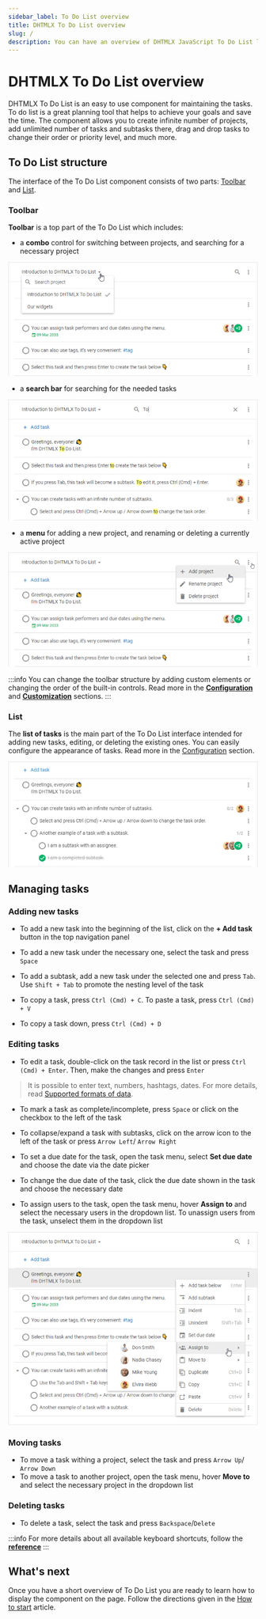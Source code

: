 ```yaml
---
sidebar_label: To Do List overview
title: DHTMLX To Do List overview
slug: /
description: You can have an overview of DHTMLX JavaScript To Do List library in the DHTMLX documentation. Browse developer guides and API reference, try out code examples and live demos, and download a free 30-day evaluation version of DHTMLX To Do List.
---
```


# DHTMLX To Do List overview

DHTMLX To Do List is an easy to use component for maintaining the tasks. To do list is a great planning tool that helps to achieve your goals and save the time. The component allows you to create infinite number of projects, add unlimited number of tasks and subtasks there, drag and drop tasks to change their order or priority level, and much more.

## To Do List structure

The interface of the To Do List component consists of two parts: [Toolbar](#toolbar) and [List](#list).

### Toolbar

**Toolbar** is a top part of the To Do List which includes:

- a **combo** control for switching between projects, and searching for a necessary project

![toolbar](assets/toolbar.png)

- a **search bar** for searching for the needed tasks

![toolbar](assets/search_field.png)

- a **menu** for adding a new project, and renaming or deleting a currently active project

![toolbar](assets/project_menu.png)

:::info
You can change the toolbar structure by adding custom elements or changing the order of the built-in controls. Read more in the [**Configuration**](guides/configuration.md#toolbar) and [**Customization**](guides/customization.md#toolbar) sections.
:::

### List

The **list of tasks** is the main part of the To Do List interface intended for adding new tasks, editing, or deleting the existing ones. You can easily configure the appearance of tasks. Read more in the [Configuration](guides/configuration.md) section. 

![list](assets/list.png)

## Managing tasks

### Adding new tasks

- To add a new task into the beginning of the list, click on the **+ Add task** button in the top navigation panel

- To add a new task under the necessary one, select the task and press `Space`

- To add a subtask, add a new task under the selected one and press `Tab`. Use `Shift + Tab` to promote the nesting level of the task

- To copy a task, press `Ctrl (Cmd) + C`. To paste a task, press `Ctrl (Cmd) + V`
- To copy a task down, press `Ctrl (Cmd) + D`

### Editing tasks

- To edit a task, double-click on the task record in the list or press `Ctrl (Cmd) + Enter`. Then, make the changes and press `Enter`
> It is possible to enter text, numbers, hashtags, dates. For more details, read [Supported formats of data](guides/inline_editing.md#supported-formats-of-data).

- To mark a task as complete/incomplete, press `Space` or click on the checkbox to the left of the task

- To collapse/expand a task with subtasks, click on the arrow icon to the left of the task or press `Arrow Left`/ `Arrow Right`

- To set a due date for the task, open the task menu, select **Set due date** and choose the date via the date picker

- To change the due date of the task, click the due date shown in the task and choose the necessary date 

- To assign users to the task, open the task menu, hover **Assign to** and select the necessary users in the dropdown list. To unassign users from the task, unselect them in the dropdown list

![menu](assets/menu.png)

### Moving tasks

- To move a task withing a project, select the task and press `Arrow Up`/ `Arrow Down`
- To move a task to another project, open the task menu, hover **Move to** and select the necessary project in the dropdown list

### Deleting tasks

- To delete a task, select the task and press `Backspace`/`Delete`

:::info
For more details about all available keyboard shortcuts, follow the [**reference**](api/events/keypressontodo_event.md#keyboard-shortcuts)
:::

## What's next

Once you have a short overview of To Do List you are ready to learn how to display the component on the page. Follow the directions given in the [How to start](how_to_start/) article. 